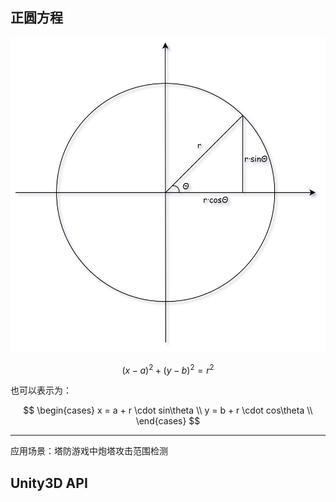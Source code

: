 ## 正圆方程

<div style="text-align: center;">
    <img src="../images/正圆方程.svg" alt="正圆方程" />
</div>

$$ (x - a)^2 + (y - b)^2 = r^2 $$

也可以表示为：

$$
\begin{cases}
x = a + r \cdot sin\theta \\
y = b + r \cdot cos\theta \\
\end{cases} 
$$

---

应用场景：塔防游戏中炮塔攻击范围检测

## Unity3D API